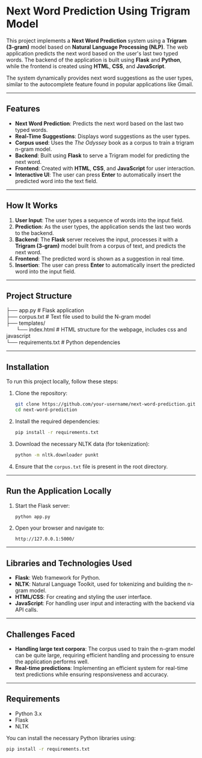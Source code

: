 # Next Word Prediction Using Trigram Model

This project implements a **Next Word Prediction** system using a **Trigram (3-gram)** model based on **Natural Language Processing (NLP)**. The web application predicts the next word based on the user's last two typed words. The backend of the application is built using **Flask** and **Python**, while the frontend is created using **HTML**, **CSS**, and **JavaScript**.

The system dynamically provides next word suggestions as the user types, similar to the autocomplete feature found in popular applications like Gmail.

---

## **Features**

- **Next Word Prediction**: Predicts the next word based on the last two typed words.
- **Real-Time Suggestions**: Displays word suggestions as the user types.
- **Corpus used**: Uses the *The Odyssey* book as a corpus to train a trigram n-gram model.
- **Backend**: Built using **Flask** to serve a Trigram model for predicting the next word.
- **Frontend**: Created with **HTML**, **CSS**, and **JavaScript** for user interaction.
- **Interactive UI**: The user can press **Enter** to automatically insert the predicted word into the text field.

---

## **How It Works**

1. **User Input**: The user types a sequence of words into the input field.
2. **Prediction**: As the user types, the application sends the last two words to the backend.
3. **Backend**: The **Flask** server receives the input, processes it with a **Trigram (3-gram)** model built from a corpus of text, and predicts the next word.
4. **Frontend**: The predicted word is shown as a suggestion in real time.
5. **Insertion**: The user can press **Enter** to automatically insert the predicted word into the input field.

---

## **Project Structure**

├── app.py # Flask application<br>
├── corpus.txt # Text file used to build the N-gram model<br>
├── templates/<br>
&ensp; &nbsp; &nbsp; └── index.html # HTML structure for the webpage, includes css and javascript<br>
└── requirements.txt # Python dependencies<br>


---

## **Installation**

To run this project locally, follow these steps:

1. Clone the repository:
    ```bash
    git clone https://github.com/your-username/next-word-prediction.git
    cd next-word-prediction
    ```

2. Install the required dependencies:
    ```bash
    pip install -r requirements.txt
    ```

4. Download the necessary NLTK data (for tokenization):
    ```bash
    python -m nltk.downloader punkt
    ```

5. Ensure that the `corpus.txt` file is present in the root directory.

---

## **Run the Application Locally**

1. Start the Flask server:
    ```bash
    python app.py
    ```

2. Open your browser and navigate to:
    ```
    http://127.0.0.1:5000/
    ```
    
---

## **Libraries and Technologies Used**

- **Flask**: Web framework for Python.
- **NLTK**: Natural Language Toolkit, used for tokenizing and building the n-gram model.
- **HTML/CSS**: For creating and styling the user interface.
- **JavaScript**: For handling user input and interacting with the backend via API calls.

---

## **Challenges Faced**

- **Handling large text corpora**: The corpus used to train the n-gram model can be quite large, requiring efficient handling and processing to ensure the application performs well.
- **Real-time predictions**: Implementing an efficient system for real-time text predictions while ensuring responsiveness and accuracy.

---

## **Requirements**

- Python 3.x
- Flask
- NLTK

You can install the necessary Python libraries using:

```bash
pip install -r requirements.txt
